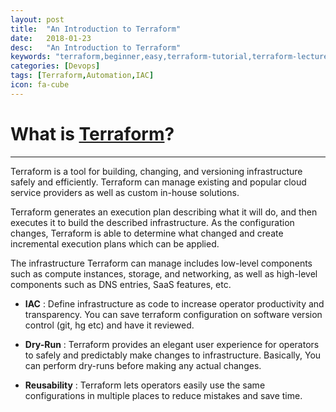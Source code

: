 ```yaml
---
layout: post
title:  "An Introduction to Terraform"
date:   2018-01-23
desc:   "An Introduction to Terraform"
keywords: "terraform,beginner,easy,terraform-tutorial,terraform-lecture,terraform-for-beginner,akshay,akshay-siwal,siwal,adobe,radcom,orange,automation,terraform-blog,terraform-tutorial,IAC,AWS,Azure"
categories: [Devops]
tags: [Terraform,Automation,IAC]
icon: fa-cube
---
```


# **What is [Terraform](https://www.terraform.io/)?** #
---
Terraform is a tool for building, changing, and versioning infrastructure safely and efficiently. Terraform can manage existing and popular cloud service providers as well as custom in-house solutions.

Terraform generates an execution plan describing what it will do, and then executes it to build the described infrastructure. As the configuration changes, Terraform is able to determine what changed and create incremental execution plans which can be applied. 

The infrastructure Terraform can manage includes low-level components such as compute instances, storage, and networking, as well as high-level components such as DNS entries, SaaS features, etc. 


* **IAC** : Define infrastructure as code to increase operator productivity and transparency. You can save terraform configuration on software version control (git, hg etc) and have it reviewed.

* **Dry-Run** : Terraform provides an elegant user experience for operators to safely and predictably make changes to infrastructure. Basically, You can perform dry-runs before making any actual changes.

* **Reusability** : Terraform lets operators easily use the same configurations in multiple places to reduce mistakes and save time.


